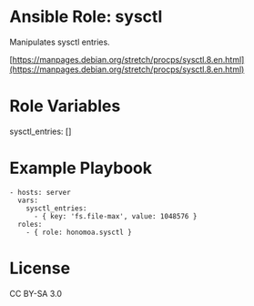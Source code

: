 # Ansible Role: sysctl

Manipulates sysctl entries.

[https://manpages.debian.org/stretch/procps/sysctl.8.en.html](https://manpages.debian.org/stretch/procps/sysctl.8.en.html)

# Role Variables

sysctl_entries: []

# Example Playbook

```
- hosts: server
  vars:
    sysctl_entries:
      - { key: 'fs.file-max', value: 1048576 }
  roles:
    - { role: honomoa.sysctl }
```

# License
CC BY-SA 3.0
